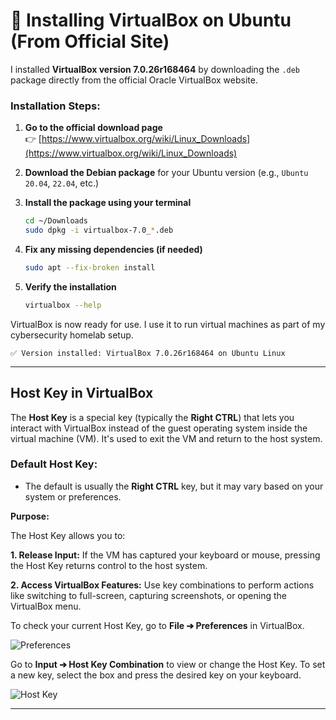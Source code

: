 # 🧰 Installing VirtualBox on Ubuntu (From Official Site)

I installed **VirtualBox version 7.0.26r168464** by downloading the `.deb` package directly from the official Oracle VirtualBox website.

### Installation Steps:

1. **Go to the official download page**  
   👉 [https://www.virtualbox.org/wiki/Linux_Downloads](https://www.virtualbox.org/wiki/Linux_Downloads)

2. **Download the Debian package** for your Ubuntu version (e.g., `Ubuntu 20.04`, `22.04`, etc.)

3. **Install the package using your terminal**
   ```bash
   cd ~/Downloads
   sudo dpkg -i virtualbox-7.0_*.deb

4. **Fix any missing dependencies (if needed)**
   ```bash
   sudo apt --fix-broken install

5. **Verify the installation**
   ```bash
   virtualbox --help

VirtualBox is now ready for use. I use it to run virtual machines as part of my cybersecurity homelab setup.
   ```
   ✅ Version installed: VirtualBox 7.0.26r168464 on Ubuntu Linux
   ```
---
## Host Key in VirtualBox

The **Host Key** is a special key (typically the **Right CTRL**) that lets you interact with VirtualBox instead of the guest operating system inside the virtual machine (VM). It's used to exit the VM and return to the host system.

### Default Host Key:

- The default is usually the **Right CTRL** key, but it may vary based on your system or preferences.

**Purpose:**

The Host Key allows you to:

**1. Release Input:** If the VM has captured your keyboard or mouse, pressing the Host Key returns control to the host system.

**2. Access VirtualBox Features:** Use key combinations to perform actions like switching to full-screen, capturing screenshots, or opening the VirtualBox menu.

To check your current Host Key, go to **File ➔ Preferences** in VirtualBox.

![Preferences](./imgs/preferences.png)

Go to **Input ➔ Host Key Combination** to view or change the Host Key. To set a new key, select the box and press the desired key on your keyboard.

![Host Key](./imgs/hostkey.png)

---
